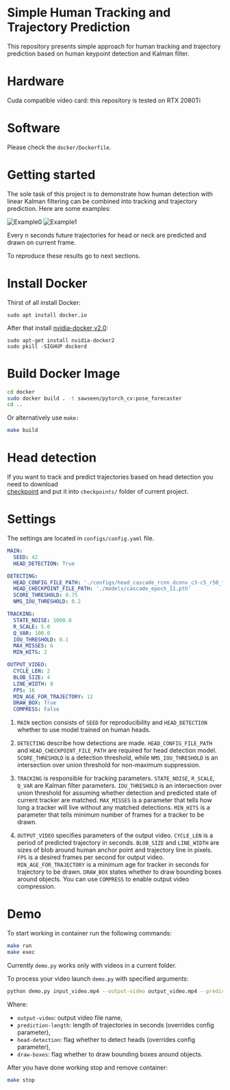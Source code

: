 # Simple Human Tracking and Trajectory Prediction

This repository presents simple approach for human tracking and trajectory prediction based on human keypoint detection and Kalman filter.

# Hardware 
Cuda compatible video card: this repository is tested on RTX 2080Ti

# Software 
Please check the `docker/Dockerfile`.  


# Getting started 
The sole task of this project is to demonstrate how human detection with linear Kalman filtering can be combined into tracking and trajectory prediction.
Here are some examples:

![Example0](images/example0.gif)
![Example1](images/example1.gif)

Every n seconds future trajectories for head or neck are predicted and drawn on current frame. 

To reproduce these results go to next sections.

# Install Docker
Thirst of all install Docker:
```
sudo apt install docker.io
```
After that install [nvidia-docker v2.0](<https://github.com/NVIDIA/nvidia-docker/wiki/Installation-(version-2.0)>):
```
sudo apt-get install nvidia-docker2
sudo pkill -SIGHUP dockerd
``` 

# Build Docker Image
```bash
cd docker 
sudo docker build . -t sawseen/pytorch_cv:pose_forecaster
cd ..
```

Or alternatively use `make:`
```bash
make build
```


# Head detection

If you want to track and predict trajectories based on head detection you need to download  
[checkpoint](https://yadi.sk/d/tm98vPivVSSYmg) and put it into `checkpoints/` folder of current project.

# Settings 

The settings are located in `configs/config.yaml` file. 

```yml 
MAIN:
  SEED: 42
  HEAD_DETECTION: True

DETECTING:
  HEAD_CONFIG_FILE_PATH: './configs/head_cascade_rcnn_dconv_c3-c5_r50_fpn_1x.py'
  HEAD_CHECKPOINT_FILE_PATH: './models/cascade_epoch_11.pth'
  SCORE_THRESHOLD: 0.75
  NMS_IOU_THRESHOLD: 0.2

TRACKING:
  STATE_NOISE: 1000.0
  R_SCALE: 5.0
  Q_VAR: 100.0
  IOU_THRESHOLD: 0.1
  MAX_MISSES: 6
  MIN_HITS: 2

OUTPUT_VIDEO:
  CYCLE_LEN: 2
  BLOB_SIZE: 4
  LINE_WIDTH: 8
  FPS: 16
  MIN_AGE_FOR_TRAJECTORY: 12
  DRAW_BOX: True
  COMPRESS: False
```

1. `MAIN` section consists of `SEED` for reproducibility and `HEAD_DETECTION` whether to use model trained on human heads.

2. `DETECTING` describe how detections are made. `HEAD_CONFIG_FILE_PATH` and `HEAD_CHECKPOINT_FILE_PATH` are required for head detection model. 
`SCORE_THRESHOLD` is a detection threshold, while `NMS_IOU_THRESHOLD` is an intersection over union threshold for non-maximum suppression.
 
3. `TRACKING` is responsible for tracking parameters. `STATE_NOISE`, `R_SCALE`, `Q_VAR` are Kalman filter parameters. 
`IOU_THRESHOLD` is an intersection over union threshold for assuming whether detection and predicted state of current tracker are matched. 
`MAX_MISSES` is a parameter that tells how long a tracker will live without any matched detections.
`MIN_HITS` is a parameter that tells minimum number of frames for a tracker to be drawn.

4. `OUTPUT_VIDEO` specifies parameters of the output video. `CYCLE_LEN` is a period of predicted trajectory in seconds.
`BLOB_SIZE` and `LINE_WIDTH` are sizes of blob around human anchor point and trajectory line in pixels.
`FPS` is a desired frames per second for output video. `MIN_AGE_FOR_TRAJECTORY` is a minimum age for tracker in seconds for trajectory to be drawn.
`DRAW_BOX` states whether to draw bounding boxes around objects. You can use `COMPRESS` to enable output video compression.

# Demo

To start working in container run the following commands: 

```bash
make run 
make exec 
```

Currently `demo.py` works only with videos in a current folder.

To process your video launch `demo.py` with specified arguments:

```bash
python demo.py input_video.mp4 --output-video output_video.mp4 --prediction-length 2.0 --head-detection --draw-boxes
``` 
Where: 
* `output-video`: output video file name,
* `prediction-length`: length of trajectories in seconds (overrides config parameter), 
* `head-detection`: flag whether to detect heads (overrides config parameter),
* `draw-boxes`: flag whether to draw bounding boxes around objects. 


After you have done working stop and remove container:
```bash
make stop 
```